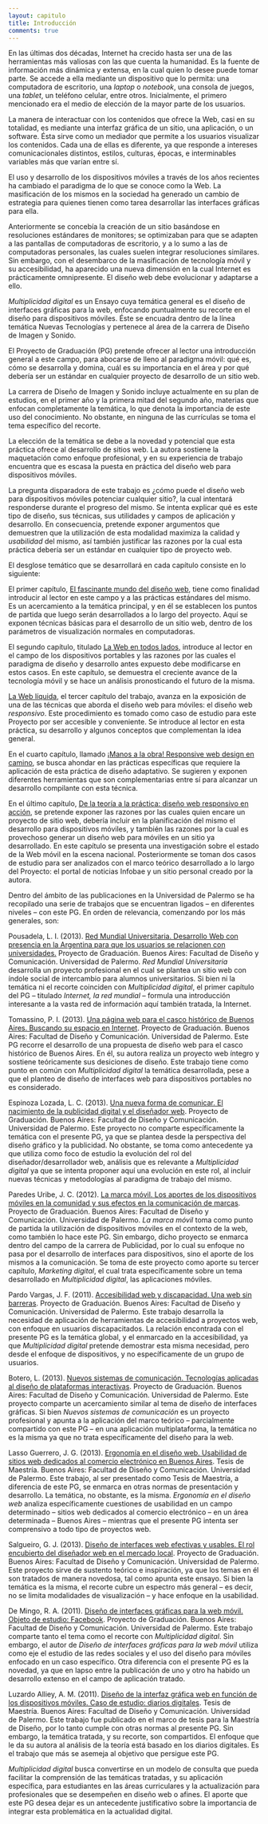 ```yaml
---
layout: capitulo
title: Introducción
comments: true
---
```


En las últimas dos décadas, Internet ha crecido hasta ser una de las herramientas más valiosas con las que cuenta la humanidad. Es la fuente de información más dinámica y extensa, en la cual quien lo desee puede tomar parte. Se accede a ella mediante un dispositivo que lo permita: una computadora de escritorio, una _laptop_ o _notebook_, una consola de juegos, una _tablet_, un teléfono celular, entre otros. Inicialmente, el primero mencionado era el medio de elección de la mayor parte de los usuarios.

La manera de interactuar con los contenidos que ofrece la Web, casi en su totalidad, es mediante una interfaz gráfica de un sitio, una aplicación, o un software. Ésta sirve como un mediador que permite a los usuarios visualizar los contenidos. Cada una de ellas es diferente, ya que responde a intereses comunicacionales distintos, estilos, culturas, épocas, e interminables variables más que varían entre sí.

El uso y desarrollo de los dispositivos móviles a través de los años recientes ha cambiado el paradigma de lo que se conoce como la Web. La masificación de los mismos en la sociedad ha generado un cambio de estrategia para quienes tienen como tarea desarrollar las interfaces gráficas para ella.

Anteriormente se concebía la creación de un sitio basándose en resoluciones estándares de monitores; se optimizaban para que se adapten a las pantallas de computadoras de escritorio, y a lo sumo a las de computadoras personales, las cuales suelen integrar resoluciones similares. Sin embargo, con el desembarco de la masificación de tecnología móvil y su accesibilidad, ha aparecido una nueva dimensión en la cual Internet es prácticamente omnipresente. El diseño web debe evolucionar y adaptarse a ello.

_Multiplicidad digital_ es un Ensayo cuya temática general es el diseño de interfaces gráficas para la web, enfocando puntualmente su recorte en el diseño para dispositivos móviles. Éste se encuadra dentro de la línea temática Nuevas Tecnologías y pertenece al área de la carrera de Diseño de Imagen y Sonido.

El Proyecto de Graduación (PG) pretende ofrecer al lector una introducción general a este campo, para abocarse de lleno al paradigma móvil: qué es, cómo se desarrolla y domina, cuál es su importancia en el área y por qué debería ser un estándar en cualquier proyecto de desarrollo de un sitio web.

La carrera de Diseño de Imagen y Sonido incluye actualmente en su plan de estudios, en el primer año y la primera mitad del segundo año, materias que enfocan completamente la temática, lo que denota la importancia de este uso del conocimiento. No obstante, en ninguna de las currículas se toma el tema específico del recorte.

La elección de la temática se debe a la novedad y potencial que esta práctica ofrece al desarrollo de sitios web. La autora sostiene la maquetación como enfoque profesional, y en su experiencia de trabajo encuentra que es escasa la puesta en práctica del diseño web para dispositivos móviles.

La pregunta disparadora de este trabajo es ¿cómo puede el diseño web para dispositivos móviles potenciar cualquier sitio?, la cual intentará responderse durante el progreso del mismo. Se intenta explicar qué es este tipo de diseño, sus técnicas, sus utilidades y campos de aplicación y desarrollo. En consecuencia, pretende exponer argumentos que demuestren que la utilización de esta modalidad maximiza la calidad y _usabilidad_ del mismo, así también justificar las razones por la cual esta práctica debería ser un estándar en cualquier tipo de proyecto web.

El desglose temático que se desarrollará en cada capítulo consiste en lo siguiente:

El primer capítulo, [El fascinante mundo del diseño web](fascinante-mundo/), tiene como finalidad introducir al lector en este campo y a las prácticas estándares del mismo. Es un acercamiento a la temática principal, y en él se establecen los puntos de partida que luego serán desarrollados a lo largo del proyecto. Aquí se exponen técnicas básicas para el desarrollo de un sitio web, dentro de los parámetros de visualización normales en computadoras.

El segundo capítulo, titulado [La Web en todos lados](en-todos-lados/), introduce al lector en el campo de los dispositivos portables y las razones por las cuales el paradigma de diseño y desarrollo antes expuesto debe modificarse en estos casos. En este capítulo, se demuestra el creciente avance de la tecnología móvil y se hace un análisis pronosticando el futuro de la misma.

[La Web líquida](web-liquida/), el tercer capítulo del trabajo, avanza en la exposición de una de las técnicas que aborda el diseño web para móviles: el diseño web _responsivo_. Este procedimiento es tomado como caso de estudio para este Proyecto por ser accesible y conveniente. Se introduce al lector en esta práctica, su desarrollo y algunos conceptos que complementan la idea general.

En el cuarto capítulo, llamado [¡Manos a la obra! Responsive web design en camino](rwd-en-camino/), se busca ahondar en las prácticas específicas que requiere la aplicación de esta práctica de diseño adaptativo. Se sugieren y exponen diferentes herramientas que son complementarias entre sí para alcanzar un desarrollo compilante con esta técnica.

En el último capítulo, [De la teoría a la práctica: diseño web responsivo en acción](teoria-a-la-practica/), se pretende exponer las razones por las cuales quien encare un proyecto de sitio web, debería incluir en la planificación del mismo el desarrollo para dispositivos móviles, y también las razones por la cual es provechoso generar un diseño web para móviles en un sitio ya desarrollado. En este capítulo se presenta una investigación sobre el estado de la Web móvil en la escena nacional. Posteriormente se toman dos casos de estudio para ser analizados con el marco teórico desarrollado a lo largo del Proyecto: el portal de noticias Infobae y un sitio personal creado por la autora.

Dentro del ámbito de las publicaciones en la Universidad de Palermo se ha recopilado una serie de trabajos que se encuentran ligados – en diferentes niveles – con este PG. En orden de relevancia, comenzando por los más generales, son:

Pousadela, L. I. (2013). [Red Mundial Universitaria. Desarrollo Web con presencia en la Argentina para que los usuarios se relacionen con universidades.](http://fido.palermo.edu/servicios_dyc/catalogo_de_proyectos/detalle_proyecto.php?id_proyecto=1647) Proyecto de Graduación. Buenos Aires: Facultad de Diseño y Comunicación. Universidad de Palermo. _Red Mundial Universitaria_ desarrolla un proyecto profesional en el cual se plantea un sitio web con índole social de intercambio para alumnos universitarios. Si bien ni la temática ni el recorte coinciden con _Multiplicidad digital_, el primer capítulo del PG – titulado _Internet, la red mundial_ – formula una introducción interesante a la vasta red de información aquí también tratada, la Internet.

Tomassino, P. I. (2013). [Una página web para el casco histórico de Buenos Aires. Buscando su espacio en Internet](http://fido.palermo.edu/servicios_dyc/catalogo_de_proyectos/detalle_proyecto.php?id_proyecto=1672). Proyecto de Graduación. Buenos Aires: Facultad de Diseño y Comunicación. Universidad de Palermo. Este PG recorre el desarrollo de una propuesta de diseño web para el casco histórico de Buenos Aires. En él, su autora realiza un proyecto web íntegro y sostiene teóricamente sus desiciones de diseño. Este trabajo tiene como punto en común con _Multiplicidad digital_ la temática desarrollada, pese a que el planteo de diseño de interfaces web para dispositivos portables no es considerado.

Espinoza Lozada, L. C. (2013). [Una nueva forma de comunicar. El nacimiento de la publicidad digital y el diseñador web](http://fido.palermo.edu/servicios_dyc/proyectograduacion/detalle_proyecto.php?id_proyecto=1722). Proyecto de Graduación. Buenos Aires: Facultad de Diseño y Comunicación. Universidad de Palermo. Este proyecto no comparte específicamente la temática con el presente PG, ya que se plantea desde la perspectiva del diseño gráfico y la publicidad. No obstante, se toma como antecedente ya que utiliza como foco de estudio la evolución del rol del diseñador/desarrollador web, análisis que es relevante a _Multiplicidad digital_ ya que se intenta proponer aquí una evolución en este rol, al incluir nuevas técnicas y metodologías al paradigma de trabajo del mismo.

Paredes Uribe, J. C. (2012). [La marca móvil. Los aportes de los dispositivos móviles en la comunidad y sus efectos en la comunicación de marcas](http://fido.palermo.edu/servicios_dyc/proyectograduacion/detalle_proyecto.php?id_proyecto=1489). Proyecto de Graduación. Buenos Aires: Facultad de Diseño y Comunicación. Universidad de Palermo. _La marca móvil_ toma como punto de partida la utilización de dispositivos móviles en el contexto de la web, como también lo hace este PG. Sin embargo, dicho proyecto se enmarca dentro del campo de la carrera de Publicidad, por lo cual su enfoque no pasa por el desarrollo de interfaces para dispositivos, sino el aporte de los mismos a la comunicación. Se toma de este proyecto como aporte su tercer capítulo, _Marketing digital_, el cual trata específicamente sobre un tema desarrollado en _Multiplicidad digital_, las aplicaciones móviles.

Pardo Vargas, J. F. (2011). [Accesibilidad web y discapacidad. Una web sin barreras](http://fido.palermo.edu/servicios_dyc/proyectograduacion/detalle_proyecto.php?id_proyecto=255). Proyecto de Graduación. Buenos Aires: Facultad de Diseño y Comunicación. Universidad de Palermo. Este trabajo desarrolla la necesidad de aplicación de herramientas de accesibilidad a proyectos web, con enfoque en usuarios discapacitados. La relación encontrada con el presente PG es la temática global, y el enmarcado en la accesibilidad, ya que _Multiplicidad digital_ pretende demostrar esta misma necesidad, pero desde el enfoque de dispositivos, y no específicamente de un grupo de usuarios.

Botero, L. (2013). [Nuevos sistemas de comunicación. Tecnologías aplicadas al diseño de plataformas interactivas](http://fido.palermo.edu/servicios_dyc/proyectograduacion/detalle_proyecto.php?id_proyecto=1575). Proyecto de Graduación. Buenos Aires: Facultad de Diseño y Comunicación. Universidad de Palermo. Este proyecto comparte un acercamiento similar al tema de diseño de interfaces gráficas. Si bien _Nuevos sistemas de comunicación_ es un proyecto profesional y apunta a la aplicación del marco teórico – parcialmente compartido con este PG – en una aplicación multiplataforma, la temática no es la misma ya que no trata específicamente del diseño para la web.

Lasso Guerrero, J. G. (2013). [Ergonomía en el diseño web. Usabilidad de sitios web dedicados al comercio electrónico en Buenos Aires](http://fido.palermo.edu/servicios_dyc/publicacionesdc/vista/detalle_articulo.php?id_articulo=8440&id_libro=388). Tesis de Maestría. Buenos Aires: Facultad de Diseño y Comunicación. Universidad de Palermo. Este trabajo, al ser presentado como Tesis de Maestría, a diferencia de este PG, se enmarca en otras normas de presentación y desarrollo. La temática, no obstante, es la misma. _Ergonomía en el diseño web_ analiza específicamente cuestiones de usabilidad en un campo determinado – sitios web dedicados al comercio electrónico – en un área determinada – Buenos Aires – mientras que el presente PG intenta ser comprensivo a todo tipo de proyectos web.

Salgueiro, G. J. (2013). [Diseño de interfaces web efectivas y usables. El rol encubierto del diseñador web en el mercado local](http://fido.palermo.edu/servicios_dyc/catalogo_de_proyectos/detalle_proyecto.php?id_proyecto=2048). Proyecto de Graduación. Buenos Aires: Facultad de Diseño y Comunicación. Universidad de Palermo. Este proyecto sirve de sustento teórico e inspiración, ya que los temas en él son tratados de manera novedosa, tal como apunta este ensayo. Si bien la temática es la misma, el recorte cubre un espectro más general – es decir, no se limita modalidades de visualización – y hace enfoque en la usabilidad.

De Mingo, R. A. (2011). [Diseño de interfaces gráficas para la web móvil. Objeto de estudio: Facebook](http://fido.palermo.edu/servicios_dyc/proyectograduacion/detalle_proyecto.php?id_proyecto=93). Proyecto de Graduación. Buenos Aires: Facultad de Diseño y Comunicación. Universidad de Palermo. Este trabajo comparte tanto el tema como el recorte con _Multiplicidad digital_. Sin embargo, el autor de _Diseño de interfaces gráficas para la web móvil_ utiliza como eje el estudio de las redes sociales y el uso del diseño para móviles enfocado en un caso específico. Otra diferencia con el presente PG es la novedad, ya que en lapso entre la publicación de uno y otro ha habido un desarrollo extenso en el campo de aplicación tratado.

Luzardo Alliey, A. M. (2011). [Diseño de la interfaz gráfica web en función de los dispositivos móviles. Caso de estudio: diarios digitales](http://fido.palermo.edu/servicios_dyc/catalogo_investigacion/detalle_proyecto.php?id_proyecto=1098). Tesis de Maestría. Buenos Aires: Facultad de Diseño y Comunicación. Universidad de Palermo. Este trabajo fue publicado en el  marco de tesis para la Maestría de Diseño, por lo tanto cumple con otras normas al presente PG. Sin embargo, la temática tratada, y su recorte, son compartidos. El enfoque que le da su autora al análisis de la teoría está basado en los diarios digitales. Es el trabajo que más se asemeja al objetivo que persigue este PG.

_Multiplicidad digital_ busca convertirse en un modelo de consulta que pueda facilitar la comprensión de las temáticas tratadas, y su aplicación específica, para estudiantes en las áreas curriculares y la actualización para profesionales que se desempeñen en diseño web o afines. El aporte que este PG desea dejar es un antecedente justificativo sobre la importancia de integrar esta problemática en la actualidad digital.
